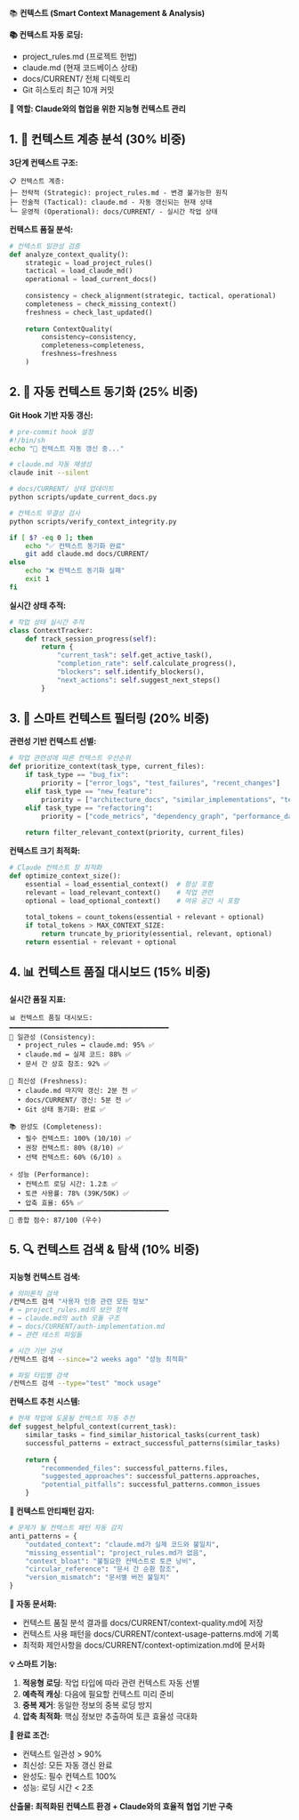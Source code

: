 📚 **컨텍스트 (Smart Context Management & Analysis)**

**📚 컨텍스트 자동 로딩:**
- project_rules.md (프로젝트 헌법)
- claude.md (현재 코드베이스 상태)
- docs/CURRENT/ 전체 디렉토리
- Git 히스토리 최근 10개 커밋

**🎯 역할: Claude와의 협업을 위한 지능형 컨텍스트 관리**

## 1. 🧠 **컨텍스트 계층 분석 (30% 비중)**

**3단계 컨텍스트 구조:**
```
📋 컨텍스트 계층:
├─ 전략적 (Strategic): project_rules.md - 변경 불가능한 원칙
├─ 전술적 (Tactical): claude.md - 자동 갱신되는 현재 상태  
└─ 운영적 (Operational): docs/CURRENT/ - 실시간 작업 상태
```

**컨텍스트 품질 분석:**
```python
# 컨텍스트 일관성 검증
def analyze_context_quality():
    strategic = load_project_rules()
    tactical = load_claude_md()
    operational = load_current_docs()
    
    consistency = check_alignment(strategic, tactical, operational)
    completeness = check_missing_context()
    freshness = check_last_updated()
    
    return ContextQuality(
        consistency=consistency,
        completeness=completeness, 
        freshness=freshness
    )
```

## 2. 🔄 **자동 컨텍스트 동기화 (25% 비중)**

**Git Hook 기반 자동 갱신:**
```bash
# pre-commit hook 설정
#!/bin/sh
echo "🔄 컨텍스트 자동 갱신 중..."

# claude.md 자동 재생성
claude init --silent

# docs/CURRENT/ 상태 업데이트
python scripts/update_current_docs.py

# 컨텍스트 무결성 검사
python scripts/verify_context_integrity.py

if [ $? -eq 0 ]; then
    echo "✅ 컨텍스트 동기화 완료"
    git add claude.md docs/CURRENT/
else
    echo "❌ 컨텍스트 동기화 실패"
    exit 1
fi
```

**실시간 상태 추적:**
```python
# 작업 상태 실시간 추적
class ContextTracker:
    def track_session_progress(self):
        return {
            "current_task": self.get_active_task(),
            "completion_rate": self.calculate_progress(),
            "blockers": self.identify_blockers(),
            "next_actions": self.suggest_next_steps()
        }
```

## 3. 🎯 **스마트 컨텍스트 필터링 (20% 비중)**

**관련성 기반 컨텍스트 선별:**
```python
# 작업 관련성에 따른 컨텍스트 우선순위
def prioritize_context(task_type, current_files):
    if task_type == "bug_fix":
        priority = ["error_logs", "test_failures", "recent_changes"]
    elif task_type == "new_feature":
        priority = ["architecture_docs", "similar_implementations", "test_patterns"]
    elif task_type == "refactoring":
        priority = ["code_metrics", "dependency_graph", "performance_data"]
        
    return filter_relevant_context(priority, current_files)
```

**컨텍스트 크기 최적화:**
```python
# Claude 컨텍스트 창 최적화
def optimize_context_size():
    essential = load_essential_context()  # 항상 포함
    relevant = load_relevant_context()    # 작업 관련
    optional = load_optional_context()    # 여유 공간 시 포함
    
    total_tokens = count_tokens(essential + relevant + optional)
    if total_tokens > MAX_CONTEXT_SIZE:
        return truncate_by_priority(essential, relevant, optional)
    return essential + relevant + optional
```

## 4. 📊 **컨텍스트 품질 대시보드 (15% 비중)**

**실시간 품질 지표:**
```
📊 컨텍스트 품질 대시보드:
━━━━━━━━━━━━━━━━━━━━━━━━━━━━━━━━━━━━━━━━
🎯 일관성 (Consistency):
  • project_rules ↔ claude.md: 95% ✅
  • claude.md ↔ 실제 코드: 88% ✅
  • 문서 간 상호 참조: 92% ✅

🔄 최신성 (Freshness):
  • claude.md 마지막 갱신: 2분 전 ✅
  • docs/CURRENT/ 갱신: 5분 전 ✅  
  • Git 상태 동기화: 완료 ✅

📚 완성도 (Completeness):
  • 필수 컨텍스트: 100% (10/10) ✅
  • 권장 컨텍스트: 80% (8/10) ✅
  • 선택 컨텍스트: 60% (6/10) ⚠️

⚡ 성능 (Performance):
  • 컨텍스트 로딩 시간: 1.2초 ✅
  • 토큰 사용률: 78% (39K/50K) ✅
  • 압축 효율: 65% ✅
━━━━━━━━━━━━━━━━━━━━━━━━━━━━━━━━━━━━━━━━
🎯 종합 점수: 87/100 (우수)
```

## 5. 🔍 **컨텍스트 검색 & 탐색 (10% 비중)**

**지능형 컨텍스트 검색:**
```bash
# 의미론적 검색
/컨텍스트 검색 "사용자 인증 관련 모든 정보"
# → project_rules.md의 보안 정책
# → claude.md의 auth 모듈 구조
# → docs/CURRENT/auth-implementation.md
# → 관련 테스트 파일들

# 시간 기반 검색
/컨텍스트 검색 --since="2 weeks ago" "성능 최적화"

# 파일 타입별 검색
/컨텍스트 검색 --type="test" "mock usage"
```

**컨텍스트 추천 시스템:**
```python
# 현재 작업에 도움될 컨텍스트 자동 추천
def suggest_helpful_context(current_task):
    similar_tasks = find_similar_historical_tasks(current_task)
    successful_patterns = extract_successful_patterns(similar_tasks)
    
    return {
        "recommended_files": successful_patterns.files,
        "suggested_approaches": successful_patterns.approaches,
        "potential_pitfalls": successful_patterns.common_issues
    }
```

**🚫 컨텍스트 안티패턴 감지:**
```python
# 문제가 될 컨텍스트 패턴 자동 감지
anti_patterns = {
    "outdated_context": "claude.md가 실제 코드와 불일치",
    "missing_essential": "project_rules.md가 없음",
    "context_bloat": "불필요한 컨텍스트로 토큰 낭비",
    "circular_reference": "문서 간 순환 참조",
    "version_mismatch": "문서별 버전 불일치"
}
```

**📝 자동 문서화:**
- 컨텍스트 품질 분석 결과를 docs/CURRENT/context-quality.md에 저장
- 컨텍스트 사용 패턴을 docs/CURRENT/context-usage-patterns.md에 기록
- 최적화 제안사항을 docs/CURRENT/context-optimization.md에 문서화

**💡 스마트 기능:**
1. **적응형 로딩**: 작업 타입에 따라 관련 컨텍스트 자동 선별
2. **예측적 캐싱**: 다음에 필요할 컨텍스트 미리 준비
3. **중복 제거**: 동일한 정보의 중복 로딩 방지
4. **압축 최적화**: 핵심 정보만 추출하여 토큰 효율성 극대화

**🎯 완료 조건:**
- 컨텍스트 일관성 > 90%
- 최신성: 모든 자동 갱신 완료  
- 완성도: 필수 컨텍스트 100%
- 성능: 로딩 시간 < 2초

**산출물: 최적화된 컨텍스트 환경 + Claude와의 효율적 협업 기반 구축**